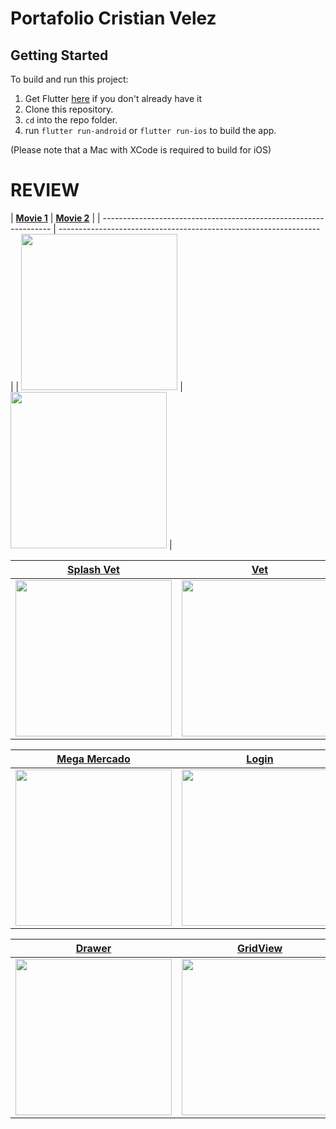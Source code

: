 # Portafolio Cristian Velez

## Getting Started

To build and run this project:

1. Get Flutter [here](https://flutter.dev) if you don't already have it
2. Clone this repository.
3. `cd` into the repo folder.
4. run `flutter run-android` or `flutter run-ios` to build the app.

(Please note that a Mac with XCode is required to build for iOS)


# REVIEW

| [**Movie 1**](
    https://imgbox.com/lQwx7qBj)          | [**Movie 2**](https://imgbox.com/HS9dlXfz)          |
| ----------------------------------------------------------------- | ----------------------------------------------------------------- |
| <img src="https://imgbox.com/lQwx7qBj" width="250"> | <img src="https://imgbox.com/HS9dlXfz" width="250"> |

| [**Splash Vet**](https://imgbox.com/IL7FSIjx)          | [**Vet**](https://imgbox.com/ctYfvBje)          |
| ----------------------------------------------------------------- | ----------------------------------------------------------------- |
| <img src="https://imgbox.com/IL7FSIjx" width="250"> | <img src="https://imgbox.com/ctYfvBje" width="250"> |

| [**Mega Mercado**](https://imgbox.com/rFVMi8bU)          | [**Login**](https://imgbox.com/JQambEH4)          |
| ----------------------------------------------------------------- | ----------------------------------------------------------------- |
| <img src="https://imgbox.com/rFVMi8bU" width="250"> | <img src="https://imgbox.com/JQambEH4" width="250"> |

| [**Drawer**](https://imgbox.com/YRCNcNa6)          | [**GridView**](https://imgbox.com/TSNSMH6Y)          |
| ----------------------------------------------------------------- | ----------------------------------------------------------------- |
| <img src="https://imgbox.com/YRCNcNa6" width="250"> | <img src="https://imgbox.com/TSNSMH6Y" width="250"> |